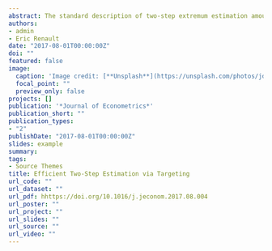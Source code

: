 ```yaml
---
abstract: The standard description of two-step extremum estimation amounts to plugging-in a first-step estimator of nuisance parameters to simplify the optimization problem and then deducing a user friendly, but potentially inefficient, estimator for the parameters of interest. In this paper, we consider a more general setting of two-step estimation where we do not necessarily have ‘nuisance parameters’ but rather awkward occurrences of the parameters of interest. The efficiency problem associated with two-step estimators in this context is more difficult than with standard nuisance parameters as even if the true unknown value of the parameters were plugged-in to alleviate the awkward occurrences of the parameters, the resulting second-step estimator may not be efficient. In addition, standard approaches to restore efficiency for two-step procedures may not work due to a consistency issue. To alleviate this potential issue, we propose a new computationally simple two-step estimation procedure that relies on targeting and penalization to enforce consistency, with the second-step estimators maintaining asymptotic efficiency. We compare this new method with existing iterative methods in the framework of copula models and asset pricing models. Simulation results illustrate that this new method performs better than existing iterative procedures and is (nearly) computationally equivalent.
authors:
- admin
- Eric Renault
date: "2017-08-01T00:00:00Z"
doi: ""
featured: false
image:
  caption: 'Image credit: [**Unsplash**](https://unsplash.com/photos/jdD8gXaTZsc)'
  focal_point: ""
  preview_only: false
projects: []
publication: '*Journal of Econometrics*'
publication_short: ""
publication_types:
- "2"
publishDate: "2017-08-01T00:00:00Z"
slides: example
summary:
tags:
- Source Themes
title: Efficient Two-Step Estimation via Targeting
url_code: ""
url_dataset: ""
url_pdf: hhttps://doi.org/10.1016/j.jeconom.2017.08.004
url_poster: ""
url_project: ""
url_slides: ""
url_source: ""
url_video: ""
---
```

